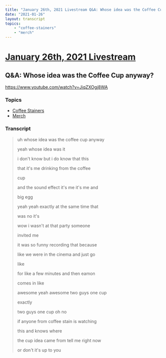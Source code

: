 ```yaml
---
title: "January 26th, 2021 Livestream Q&A: Whose idea was the Coffee Cup anyway?"
date: "2021-01-26"
layout: transcript
topics:
    - "coffee-stainers"
    - "merch"
---
```

# [January 26th, 2021 Livestream](../2021-01-26.md)
## Q&A: Whose idea was the Coffee Cup anyway?
https://www.youtube.com/watch?v=JiqZXOgj8WA

### Topics
* [Coffee Stainers](../topics/coffee-stainers.md)
* [Merch](../topics/merch.md)

### Transcript

> uh whose idea was the coffee cup anyway
> 
> yeah whose idea was it
> 
> i don't know but i do know that this
> 
> that it's me drinking from the coffee
> 
> cup
> 
> and the sound effect it's me it's me and
> 
> big egg
> 
> yeah yeah exactly at the same time that
> 
> was no it's
> 
> wow i wasn't at that party someone
> 
> invited me
> 
> it was so funny recording that because
> 
> like we were in the cinema and just go
> 
> like
> 
> for like a few minutes and then eamon
> 
> comes in like
> 
> awesome yeah awesome two guys one cup
> 
> exactly
> 
> two guys one cup oh no
> 
> if anyone from coffee stain is watching
> 
> this and knows where
> 
> the cup idea came from tell me right now
> 
> or don't it's up to you
> 
